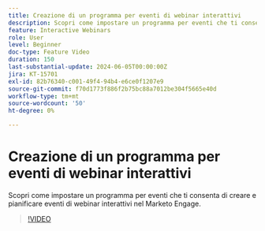 ```yaml
---
title: Creazione di un programma per eventi di webinar interattivi
description: Scopri come impostare un programma per eventi che ti consenta di creare e pianificare eventi di webinar interattivi nel Marketo Engage.
feature: Interactive Webinars
role: User
level: Beginner
doc-type: Feature Video
duration: 150
last-substantial-update: 2024-06-05T00:00:00Z
jira: KT-15701
exl-id: 82b76340-c001-49f4-94b4-e6ce0f1207e9
source-git-commit: f70d1773f886f2b75bc88a7012be304f5665e40d
workflow-type: tm+mt
source-wordcount: '50'
ht-degree: 0%

---
```


# Creazione di un programma per eventi di webinar interattivi

Scopri come impostare un programma per eventi che ti consenta di creare e pianificare eventi di webinar interattivi nel Marketo Engage.

>[!VIDEO](https://video.tv.adobe.com/v/3443420/?learn=on&captions=ita)
